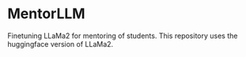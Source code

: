 # MentorLLM
Finetuning LLaMa2 for mentoring of students.
This repository uses the huggingface version of LLaMa2. 
